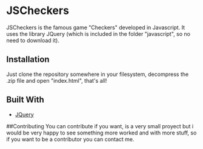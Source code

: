 # JSCheckers
JSCheckers is the famous game "Checkers" developed in Javascript. It uses the library JQuery (which is included in the folder "javascript", so no need to download it).

## Installation
Just clone the repository somewhere in your filesystem, decompress the .zip file and open "index.html", that's all!

## Built With
* [JQuery](https://jquery.com)

##Contributing
You can contribute if you want, is a very small proyect but i would be very happy to see something more worked and with more stuff, so if you want to be a contributor you can contact me.
